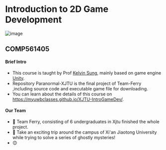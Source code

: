 # Introduction to 2D Game Development

![image](https://github.com/kiyotakali/Paranormal-XJTU/blob/main/add.png)
## COMP561405
#### Brief Intro
- This course is taught by Prof [Kelvin Sung](https://faculty.washington.edu/ksung/), mainly based on game engine [Unity](https://unity.com/cn).
- Repository Paranormal-XJTU is the final project of Team-Ferry ,including source code and executable game file for downloading.
- You can learn about the details of this course on https://myuwbclasses.github.io/XJTU-IntroGameDev/.

#### Our Team
- 💞 Team Ferry, consisting of 6 undergraduates in Xjtu finished the whole project. 
- 💪 Take an exciting trip around the campus of Xi'an Jiaotong University while trying to solve a series of ghostly mysteries!
- 😊 

